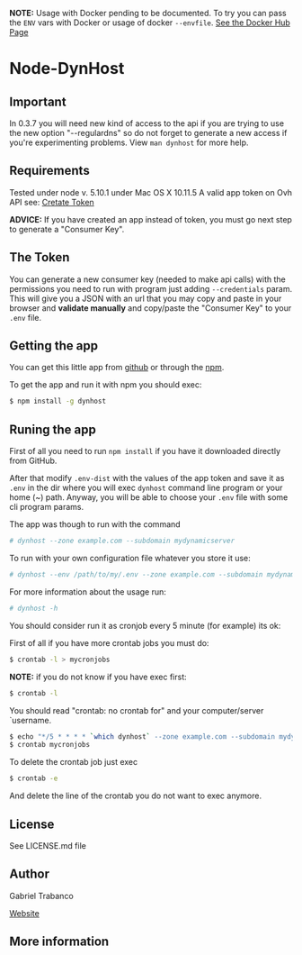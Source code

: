 **NOTE:** Usage with Docker pending to be documented. To try you can pass the `ENV` vars with Docker or usage of docker `--envfile`.
[See the Docker Hub Page](https://hub.docker.com/r/gtrabanco/dynhost)

# Node-DynHost

## Important

In 0.3.7 you will need new kind of access to the api if you are trying to use the new option "--regulardns" so do not forget to generate a new access if you're experimenting problems.
View `man dynhost` for more help.

## Requirements

Tested under node v. 5.10.1 under Mac OS X 10.11.5
A valid app token on Ovh API see: [Cretate Token](https://api.ovh.com/createToken/)

**ADVICE:** If you have created an app instead of token, you must go next step to generate a "Consumer Key".

## The Token

You can generate a new consumer key (needed to make api calls) with the permissions you need to run with program just adding `--credentials` param.
This will give you a JSON with an url that you may copy and paste in your browser and **validate manually** and copy/paste the "Consumer Key" to your `.env` file.

## Getting the app

You can get this little app from [github](http://github.com/gtrabanco/dynhost) or through the [npm](https://www.npmjs.com/package/dynhost). 
 
To get the app and run it with npm you should exec:

```bash
$ npm install -g dynhost
```

## Runing the app

First of all you need to run `npm install` if you have it downloaded directly from GitHub.

After that modify `.env-dist` with the values of the app token and save it as `.env` in the dir where you will exec `dynhost` command line program or your home (~) path. Anyway, you will be able to choose your `.env` file with some cli program params.

The app was though to run with the command
```bash
# dynhost --zone example.com --subdomain mydynamicserver
```

To run with your own configuration file whatever you store it use:

```bash
# dynhost --env /path/to/my/.env --zone example.com --subdomain mydynamicserver
```

For more information about the usage run:
```bash
# dynhost -h
```

You should consider run it as cronjob every 5 minute (for example) its ok:

First of all if you have more crontab jobs you must do:
```bash
$ crontab -l > mycronjobs
```

**NOTE:** if you do not know if you have exec first:
```bash
$ crontab -l
```

You should read "crontab: no crontab for" and your computer/server `username.

```bash
$ echo "*/5 * * * * `which dynhost` --zone example.com --subdomain mydynamicserver > /dev/null" >> mycronjobs
$ crontab mycronjobs
```

To delete the crontab job just exec
```bash
$ crontab -e
```
And delete the line of the crontab you do not want to exec anymore.

## License

See LICENSE.md file

## Author

Gabriel Trabanco

[Website](https://gabi.uno)

## More information
